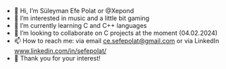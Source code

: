 - 👋 Hi, I’m Süleyman Efe Polat or @Xepond
- 👀 I’m interested in music and a little bit gaming
- 🌱 I’m currently learning C and C++ languages
- 💞️ I’m looking to collaborate on C projects at the moment (04.02.2024)
- 📫 How to reach me: via email ce.sefepolat@gmail.com or via LinkedIn www.linkedin.com/in/sefepolat/
- 🤩 Thank you for your interest!

<!---
Xepond/Xepond is a ✨ special ✨ repository because its `README.md` (this file) appears on your GitHub profile.
You can click the Preview link to take a look at your changes.
--->
